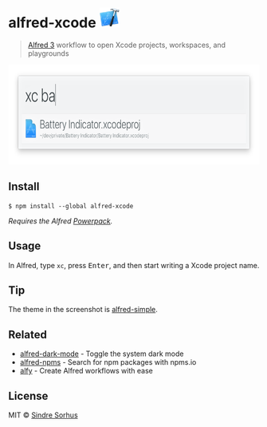 # alfred-xcode <img src="icon.png" width="40">

> [Alfred 3](https://www.alfredapp.com) workflow to open Xcode projects, workspaces, and playgrounds

<img src="screenshot.png" width="694" height="200">


## Install

```
$ npm install --global alfred-xcode
```

*Requires the Alfred [Powerpack](https://www.alfredapp.com/powerpack/).*


## Usage

In Alfred, type `xc`, press <kbd>Enter</kbd>, and then start writing a Xcode project name.


## Tip

The theme in the screenshot is [alfred-simple](https://github.com/sindresorhus/alfred-simple).


## Related

- [alfred-dark-mode](https://github.com/sindresorhus/alfred-dark-mode) - Toggle the system dark mode
- [alfred-npms](https://github.com/sindresorhus/alfred-npms) - Search for npm packages with npms.io
- [alfy](https://github.com/sindresorhus/alfy) - Create Alfred workflows with ease


## License

MIT © [Sindre Sorhus](https://sindresorhus.com)
